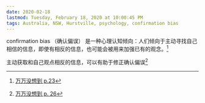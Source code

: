 ```yaml
---
date: 2020-02-18
lastmod: Tuesday, February 18, 2020 at 10:00:45 PM
tags: Australia, NSW, Hurstville, psychology, confirmation bias
---
```

confirmation bias （确认偏误） 是一种心理认知倾向：人们倾向于主动寻找自己相信的信息，即使有相反的信息，也可能会被用来加强已有的观念。[^2]

主动获取和自己观点相反的信息，可以有助于修正确认偏误[^1]

[^1]: [万万没想到 p. 26](x-devonthink-item://9F05B764-8132-4434-8A12-67DEA858CFC9?page=26)

[^2]: [万万没想到 p.23](x-devonthink-item://9F05B764-8132-4434-8A12-67DEA858CFC9?page=23)

